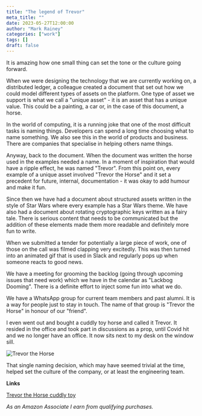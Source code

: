 ```yaml
---
title: "The legend of Trevor"
meta_title: ""
date: 2023-05-27T12:00:00
author: "Mark Rainey"
categories: ["work"]
tags: []
draft: false
---
```


It is amazing how one small thing can set the tone or the culture going forward.


When we were designing the technology that we are currently working on, a distributed ledger, a colleague created a document that set out how we could model different types of assets on the platform.  One type of asset we support is what we call a "unique asset" - it is an asset that has a unique value. This could be a painting, a car or, in the case of this document, a horse. 

In the world of computing, it is a running joke that one of the most difficult tasks is naming things. Developers can spend a long time choosing what to name something. We also see this in the world of products and business. There are companies that specialise in helping others name things.

Anyway, back to the document. When the document was written the horse used in the examples needed a name. In a moment of inspiration that would have a ripple effect, he was named "Trevor". From this point on, every example of a unique asset involved "Trevor the Horse" and it set a precedent for future, internal, documentation - it was okay to add humour and make it fun.

Since then we have had a document about structured assets written in the style of Star Wars where every example has a Star Wars theme. We have also had a document about rotating cryptographic keys written as a fairy tale. There is serious content that needs to be communicated but the addition of these elements made them more readable and definitely more fun to write.

When we submitted a tender for potentially a large piece of work, one of those on the call was filmed clapping very excitedly. This was then turned into an animated gif that is used in Slack and regularly pops up when someone reacts to good news.

We have a meeting for grooming the backlog (going through upcoming issues that need work) which we have in the calendar as "Lackbog Dooming". There is a definite effort to inject some fun into what we do.

We have a WhatsApp group for current team members and past alumni. It is a way for people just to stay in touch. The name of that group is "Trevor the Horse" in honour of our "friend".

I even went out and bought a cuddly toy horse and called it Trevor. It resided in the office and took part in discussions as a prop, until Covid hit and we no longer have an office. It now sits next to my desk on the window sill.

<img src="/blog/Trevor.png" title="Trevor the Horse" class="mid-image"></img><p></p>
That single naming decision, which may have seemed trivial at the time, helped set the culture of the company, or at least the engineering team.

__Links__

[Trevor the Horse cuddly toy](https://amzn.to/439xX5J)

*As an Amazon Associate I earn from qualifying purchases.*
